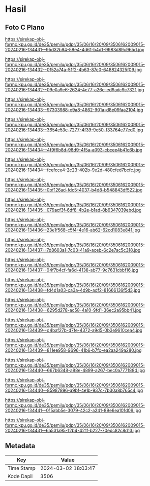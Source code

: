 # Hasil

## Foto C Plano

https://sirekap-obj-formc.kpu.go.id/de35/pemilu/pdpr/35/06/16/20/09/3506162009015-20240216-134431--95d32b94-58e4-4d61-b4d1-9983d89c965d.jpg

https://sirekap-obj-formc.kpu.go.id/de35/pemilu/pdpr/35/06/16/20/09/3506162009015-20240216-134432--0f52a74a-51f2-4b63-87c0-648824325f09.jpg

https://sirekap-obj-formc.kpu.go.id/de35/pemilu/pdpr/35/06/16/20/09/3506162009015-20240216-134432--09e0a9e6-2624-4e77-a26e-ed9adc9c7321.jpg

https://sirekap-obj-formc.kpu.go.id/de35/pemilu/pdpr/35/06/16/20/09/3506162009015-20240216-134433--97303988-c9a8-4862-901a-d8e09faa2104.jpg

https://sirekap-obj-formc.kpu.go.id/de35/pemilu/pdpr/35/06/16/20/09/3506162009015-20240216-134433--3654e53e-7277-4f39-9e50-f33764e77ed0.jpg

https://sirekap-obj-formc.kpu.go.id/de35/pemilu/pdpr/35/06/16/20/09/3506162009015-20240216-134434--4f9f6b8d-98d9-4f5a-a093-cbcee4b41c6b.jpg

https://sirekap-obj-formc.kpu.go.id/de35/pemilu/pdpr/35/06/16/20/09/3506162009015-20240216-134434--fcefcce4-2c23-402b-9e2d-480cfed7bcfc.jpg

https://sirekap-obj-formc.kpu.go.id/de35/pemilu/pdpr/35/06/16/20/09/3506162009015-20240216-134435--0bf126ad-fdc5-4037-b4d8-b548843df522.jpg

https://sirekap-obj-formc.kpu.go.id/de35/pemilu/pdpr/35/06/16/20/09/3506162009015-20240216-134435--079acf3f-6df8-4b2e-b1ad-8b6347039ebd.jpg

https://sirekap-obj-formc.kpu.go.id/de35/pemilu/pdpr/35/06/16/20/09/3506162009015-20240216-134436--23e1f568-c5f4-4e16-ab62-62cd1083e841.jpg

https://sirekap-obj-formc.kpu.go.id/de35/pemilu/pdpr/35/06/16/20/09/3506162009015-20240216-134437--7d8603a1-7c03-41a9-aceb-6c2e7ac5c318.jpg

https://sirekap-obj-formc.kpu.go.id/de35/pemilu/pdpr/35/06/16/20/09/3506162009015-20240216-134437--04f7b4cf-fa6d-4138-ab77-9c7631cbbf16.jpg

https://sirekap-obj-formc.kpu.go.id/de35/pemilu/pdpr/35/06/16/20/09/3506162009015-20240216-134438--fd4d1a03-ca3a-4d9b-adf2-81666136f5d3.jpg

https://sirekap-obj-formc.kpu.go.id/de35/pemilu/pdpr/35/06/16/20/09/3506162009015-20240216-134438--6295d278-ac58-4a10-9fd1-36ec2a95bb41.jpg

https://sirekap-obj-formc.kpu.go.id/de35/pemilu/pdpr/35/06/16/20/09/3506162009015-20240216-134439--d4baf27b-d7fe-4372-a9d5-0b3e9610cea4.jpg

https://sirekap-obj-formc.kpu.go.id/de35/pemilu/pdpr/35/06/16/20/09/3506162009015-20240216-134439--811ee958-9696-41b6-b7fc-ea2aa249a280.jpg

https://sirekap-obj-formc.kpu.go.id/de35/pemilu/pdpr/35/06/16/20/09/3506162009015-20240216-134440--667b6348-a88e-4899-a267-bec0a777188d.jpg

https://sirekap-obj-formc.kpu.go.id/de35/pemilu/pdpr/35/06/16/20/09/3506162009015-20240216-134440--85987896-a9bf-4e1b-937c-7b30a8b765c4.jpg

https://sirekap-obj-formc.kpu.go.id/de35/pemilu/pdpr/35/06/16/20/09/3506162009015-20240216-134441--015abb5e-3079-42c2-a241-89e6ea101d09.jpg

https://sirekap-obj-formc.kpu.go.id/de35/pemilu/pdpr/35/06/16/20/09/3506162009015-20240216-134431--6a531a95-12b4-421f-b227-70edc82c8d13.jpg


## Metadata

| Key        | Value               |
| ---------- | ------------------- |
| Time Stamp | 2024-03-02 18:03:47 |
| Kode Dapil | 3506                |



